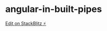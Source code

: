 # angular-in-built-pipes

[Edit on StackBlitz ⚡️](https://stackblitz.com/edit/angular-in-built-pipes)